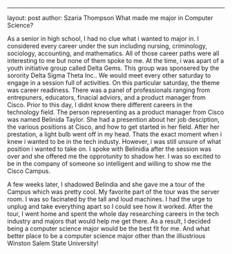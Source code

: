 ---
layout: post
author: Szaria Thompson
What made me major in Computer Science?

As a senior in high school, I had no clue what i wanted to major in. I considered every career under the sun including nursing, criminology, sociology, accounting, and mathematics. All of those career paths were all interesting to me but none of them spoke to me. At the time, i was apart of a youth initiative group called Delta Gems. This group was sponsered by the sorority Delta Sigma Theta Inc.. We would meet every other saturday to engage in a session full of activities. On this particular saturday, the theme was career readiness. There was a panel of professionals ranging from entrepuners, educators, finacial adviors, and a product manager from Cisco. Prior to this day, I didnt know there different careers in the technology field. The person representing as a product manager from Cisco was named Belinida Taylor. She had a presention about her job desciption, the various positions at Cisco, and how to get started in her field. After her prestation, a light bulb went off in my head. Thats the exact moment when i knew i wanted to be in the tech industy. However, i was still unsure of what position i wanted to take on. I spoke with Belinidia after the session was over and she offered me the opprotunity to shadow her. I was so excited to be in the company of someone so intelligent and willing to show me the Cisco Campus. 

A few weeks later, I shadowed Belindia and she gave me a tour of the Campus which was pretty cool. My favorite part of the tour was the server room. I was so facinated by the tall and loud machines. I had the urge to unplug and take everything apart so I could see how it worked. After the tour, I went home and spent the whole day researching careers in the tech industry and majors that would help me get there. As a result, I decided being a computer science major would be the best fit for me. And what better place to be a computer science major other than the illiustrious Winston Salem State University!